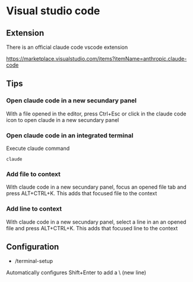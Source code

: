 
# Visual studio code

## Extension

There is an official claude code vscode extension

<https://marketplace.visualstudio.com/items?itemName=anthropic.claude-code>

## Tips

### Open claude code in a new secundary panel

With a file opened in the editor, press Ctrl+Esc or click in the claude code icon to open claude in a new secundary panel

### Open claude code in an integrated terminal

Execute claude command

```shell
claude
```

### Add file to context

With claude code in a new secundary panel, focus an opened file tab and press ALT+CTRL+K. This adds that focused file to the context

### Add line to context

With claude code in a new secundary panel, select a line in an an opened file and press ALT+CTRL+K. This adds that focused line to the context

## Configuration

- /terminal-setup

Automatically configures Shift+Enter to add a \ (new line)
